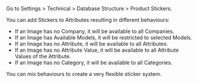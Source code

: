 Go to Settings \> Technical \> Database Structure \> Product Stickers.

You can add Stickers to Attributes resulting in different behaviours:
- If an Image has no Company, it will be available to all Companies.
- If an Image has Available Models, it will be restricted to selected Models.
- If an Image has no Attribute, it will be available to all Attributes.
- If an Image has no Attribute Value, it will be available to all Attribute Values of the Attribute.
- If an Image has no Category, it will be available to all Categories.

You can mix behaviours to create a very flexible sticker system.
